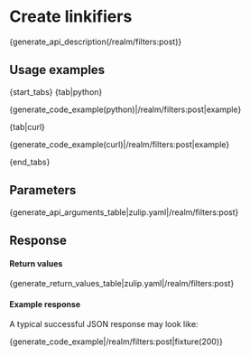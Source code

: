 # Create linkifiers

{generate_api_description(/realm/filters:post)}

## Usage examples

{start_tabs}
{tab|python}

{generate_code_example(python)|/realm/filters:post|example}

{tab|curl}

{generate_code_example(curl)|/realm/filters:post|example}

{end_tabs}

## Parameters

{generate_api_arguments_table|zulip.yaml|/realm/filters:post}

## Response

#### Return values

{generate_return_values_table|zulip.yaml|/realm/filters:post}

#### Example response

A typical successful JSON response may look like:

{generate_code_example|/realm/filters:post|fixture(200)}
